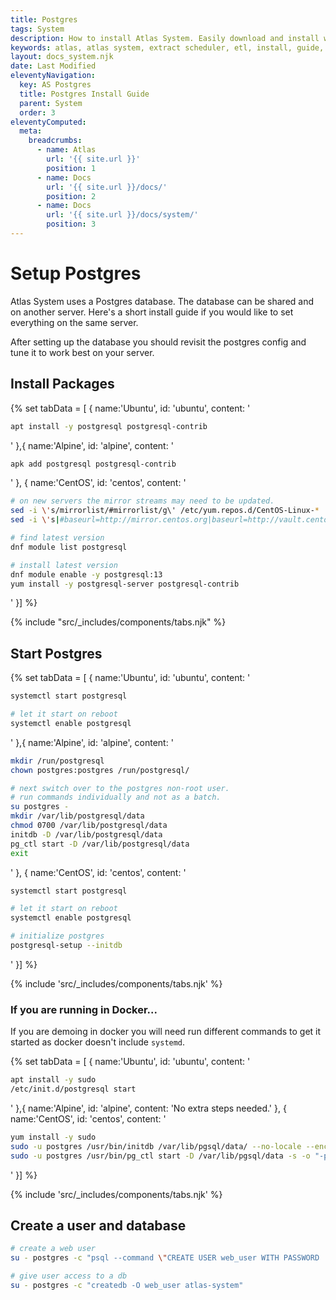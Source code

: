 ```yaml
---
title: Postgres
tags: System
description: How to install Atlas System. Easily download and install with our ppa through apt!
keywords: atlas, atlas system, extract scheduler, etl, install, guide, ubuntu server
layout: docs_system.njk
date: Last Modified
eleventyNavigation:
  key: AS Postgres
  title: Postgres Install Guide
  parent: System
  order: 3
eleventyComputed:
  meta:
    breadcrumbs:
      - name: Atlas
        url: '{{ site.url }}'
        position: 1
      - name: Docs
        url: '{{ site.url }}/docs/'
        position: 2
      - name: Docs
        url: '{{ site.url }}/docs/system/'
        position: 3
---
```


# Setup Postgres

Atlas System uses a Postgres database. The database can be shared and on another server. Here's a short install guide if you would like to set everything on the same server.

After setting up the database you should revisit the postgres config and tune it to work best on your server.

## Install Packages

{% set tabData = [
{
name:'Ubuntu',
id: 'ubuntu',
content: '

```bash
apt install -y postgresql postgresql-contrib
```

'
},{
name:'Alpine',
id: 'alpine',
content: '

```bash
apk add postgresql postgresql-contrib
```

'
},
{
name:'CentOS',
id: 'centos',
content: '

```bash
# on new servers the mirror streams may need to be updated.
sed -i \'s/mirrorlist/#mirrorlist/g\' /etc/yum.repos.d/CentOS-Linux-*
sed -i \'s|#baseurl=http://mirror.centos.org|baseurl=http://vault.centos.org|g\' /etc/yum.repos.d/CentOS-Linux-*

# find latest version
dnf module list postgresql

# install latest version
dnf module enable -y postgresql:13
yum install -y postgresql-server postgresql-contrib
```

'
}] %}

{% include "src/\_includes/components/tabs.njk" %}

## Start Postgres

{% set tabData = [
{
name:'Ubuntu',
id: 'ubuntu',
content: '

```bash
systemctl start postgresql

# let it start on reboot
systemctl enable postgresql
```

'
},{
name:'Alpine',
id: 'alpine',
content: '

```bash
mkdir /run/postgresql
chown postgres:postgres /run/postgresql/

# next switch over to the postgres non-root user.
# run commands individually and not as a batch.
su postgres -
mkdir /var/lib/postgresql/data
chmod 0700 /var/lib/postgresql/data
initdb -D /var/lib/postgresql/data
pg_ctl start -D /var/lib/postgresql/data
exit

```

'
},
{
name:'CentOS',
id: 'centos',
content: '

```bash
systemctl start postgresql

# let it start on reboot
systemctl enable postgresql

# initialize postgres
postgresql-setup --initdb
```

'
}] %}

{% include 'src/\_includes/components/tabs.njk' %}

### If you are running in Docker...

If you are demoing in docker you will need run different commands to get it started as docker doesn't include `systemd`.

{% set tabData = [
{
name:'Ubuntu',
id: 'ubuntu',
content: '

```bash
apt install -y sudo
/etc/init.d/postgresql start
```

'
},{
name:'Alpine',
id: 'alpine',
content: 'No extra steps needed.'
},
{
name:'CentOS',
id: 'centos',
content: '

```bash
yum install -y sudo
sudo -u postgres /usr/bin/initdb /var/lib/pgsql/data/ --no-locale --encoding=UTF8
sudo -u postgres /usr/bin/pg_ctl start -D /var/lib/pgsql/data -s -o "-p 5432" -w -t 300
```

'
}] %}

{% include 'src/\_includes/components/tabs.njk' %}

## Create a user and database

```bash
# create a web user
su - postgres -c "psql --command \"CREATE USER web_user WITH PASSWORD '1234_with_single_quotes';\""

# give user access to a db
su - postgres -c "createdb -O web_user atlas-system"
```
